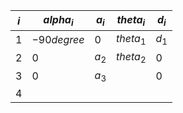 
| $i$ | $alpha_i$   | $a_i$ | $theta_i$ | $d_i$ |
| --- | ----------- | ----- | --------- | ----- |
| 1   | $-90degree$ | $0$   | $theta_1$ | $d_1$ |
| 2   | $0$         | $a_2$ | $theta_2$ | $0$   |
| 3   | $0$         | $a_3$ |           | $0$   |
| 4   |             |       |           |       |
